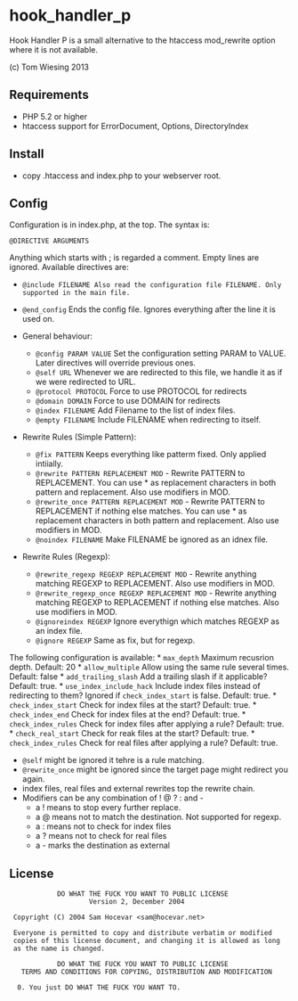 # hook_handler_p

Hook Handler P is a small alternative to the htaccess mod_rewrite option where it is not available. 

(c) Tom Wiesing 2013

## Requirements
* PHP 5.2 or higher
* htaccess support for ErrorDocument, Options, DirectoryIndex

## Install
* copy .htaccess and index.php to your webserver root.

## Config
Configuration is in index.php, at the top. The syntax is: 

    @DIRECTIVE ARGUMENTS

Anything which starts with ; is regarded a comment. 
Empty lines are ignored. 
Available directives are: 

* `@include FILENAME Also read the configuration file FILENAME. Only supported in the main file. `
* `@end_config` Ends the config file. Ignores everything after the line it is used on. 

* General behaviour:
    * `@config PARAM VALUE` Set the configuration setting PARAM to VALUE. Later directives will override previous ones. 
    * `@self URL` Whenever we are redirected to this file, we handle it as if we were redirected to URL. 
    * `@protocol PROTOCOL` Force to use PROTOCOL for redirects
    * `@domain DOMAIN` Force to use DOMAIN for redirects
    * `@index FILENAME` Add Filename to the list of index files. 
    * `@empty FILENAME` Include FILENAME when redirecting to itself. 


* Rewrite Rules (Simple Pattern): 
    * `@fix PATTERN` Keeps everything like patterm fixed. Only applied intiially. 
    * `@rewrite PATTERN REPLACEMENT MOD` - Rewrite PATTERN to REPLACEMENT. You can use * as replacement characters in both pattern and replacement. Also use modifiers in MOD. 
    * `@rewrite_once PATTERN REPLACEMENT MOD` - Rewrite PATTERN to REPLACEMENT if nothing else matches. You can use * as replacement characters in both pattern and replacement. Also use modifiers in MOD. 
    * `@noindex FILENAME` Make FILENAME be ignored as an idnex file. 


* Rewrite Rules (Regexp): 
    * `@rewrite_regexp REGEXP REPLACEMENT MOD` - Rewrite anything matching REGEXP to REPLACEMENT. Also use modifiers in MOD. 
    * `@rewrite_regexp_once REGEXP REPLACEMENT MOD` - Rewrite anything matching REGEXP to REPLACEMENT if nothing else matches. Also use modifiers in MOD. 
    * `@ignoreindex REGEXP` Ignore everythign which matches REGEXP as an index file. 
    * `@ignore REGEXP` Same as fix, but for regexp. 

The following  configuration is available: 
    * `max_depth` Maximum recusrion depth. Default: 20
    * `allow_multiple` Allow using the same rule several times. Default: false
    * `add_trailing_slash` Add a trailing slash if it applicable? Default: true. 
    * `use_index_include_hack` Include index files instead of redirecting to them? Ignored if `check_index_start` is false. Default: true. 
    * `check_index_start` Check for index files at the start? Default: true. 
    * `check_index_end` Check for index files at the end? Default: true. 
    * `check_index_rules` Check for index files after applying a rule? Default: true. 
    * `check_real_start` Check for reak files at the start? Default: true. 
    * `check_index_rules` Check for real files after applying a rule? Default: true. 

* `@self` might be ignored it tehre is a rule matching. 
* `@rewrite_once` might be ignored since the target page might redirect you again. 
* index files, real files and external rewrites top the rewrite chain. 
* Modifiers can be any combination of ! @ ? :  and -
    * a ! means to stop every further replace. 
    * a @ means not to match the destination. Not supported for regexp. 
    * a : means not to check for index files
    * a ? means not to check for real files
    * a - marks the destination as external

## License
                DO WHAT THE FUCK YOU WANT TO PUBLIC LICENSE
                        Version 2, December 2004

     Copyright (C) 2004 Sam Hocevar <sam@hocevar.net>

     Everyone is permitted to copy and distribute verbatim or modified
     copies of this license document, and changing it is allowed as long
     as the name is changed.

                DO WHAT THE FUCK YOU WANT TO PUBLIC LICENSE
       TERMS AND CONDITIONS FOR COPYING, DISTRIBUTION AND MODIFICATION

      0. You just DO WHAT THE FUCK YOU WANT TO.